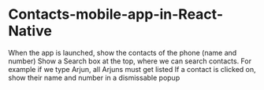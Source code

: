 # Contacts-mobile-app-in-React-Native
When the app is launched, show the contacts of the phone (name and number) Show a Search box at the top, where we can search contacts. For example if we type Arjun, all Arjuns must get listed If a contact is clicked on, show their name and number in a dismissable popup
